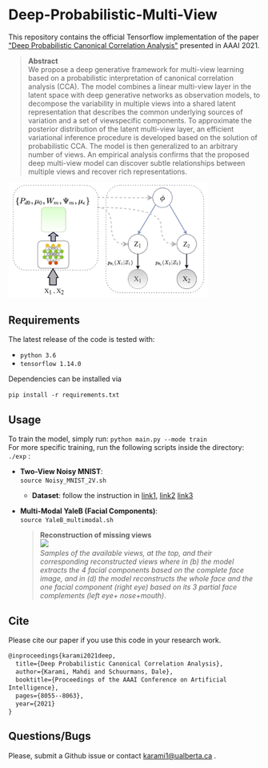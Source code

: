 # Deep-Probabilistic-Multi-View

This repository contains the official Tensorflow implementation of
the paper ["Deep Probabilistic Canonical Correlation Analysis"](https://ojs.aaai.org/index.php/AAAI/article/view/16982) 
presented in AAAI 2021.

> **Abstract**  
We propose a deep generative framework for multi-view learning
based on a probabilistic interpretation of canonical correlation
analysis (CCA). The model combines a linear multi-view
layer in the latent space with deep generative networks as
observation models, to decompose the variability in multiple
views into a shared latent representation that describes the
common underlying sources of variation and a set of viewspecific
components. To approximate the posterior distribution
of the latent multi-view layer, an efficient variational inference
procedure is developed based on the solution of probabilistic
CCA. The model is then generalized to an arbitrary number of
views. An empirical analysis confirms that the proposed deep
multi-view model can discover subtle relationships between
multiple views and recover rich representations.

<img src="./_img/VAE_2view.jpg" width="400">


## Requirements
The latest release of the code is tested with:
  * `python 3.6`
  * `tensorflow 1.14.0`


Dependencies can be installed via

```pip install -r requirements.txt```


## Usage
To train the model, simply run:
```python main.py --mode train```  
For more specific training, run the following scripts inside the directory: ```./exp``` :
* **Two-View Noisy MNIST**:  
```source Noisy_MNIST_2V.sh ```
  - **Dataset**: follow the instruction in 
[link1](https://bitbucket.org/qingming_tang/deep-canonical-correlation-analysis/src/master/),
[link2](https://home.ttic.edu/~wwang5/dccae.html)
[link3](https://github.com/VahidooX/DeepCCA)
  

* **Multi-Modal YaleB (Facial Components)**:  
```source YaleB_multimodal.sh ```

  >**Reconstruction of missing views**  
  > <img src="./_img/MultiModal_YaleB_reconst.png" width="600">  
  > *Samples of the available views, at the top, and their corresponding reconstructed views where in (b) the model extracts the 4 facial
components based on the complete face image, and in (d) the model reconstructs the whole face and the one facial component (right eye) based
on its 3 partial face complements (left eye+ nose+mouth)*.


## Cite
Please cite our paper if you use this code in your research work.

```
@inproceedings{karami2021deep,
  title={Deep Probabilistic Canonical Correlation Analysis},
  author={Karami, Mahdi and Schuurmans, Dale},
  booktitle={Proceedings of the AAAI Conference on Artificial Intelligence},
  pages={8055--8063},
  year={2021}
}
```


## Questions/Bugs
Please, submit a Github issue or contact karami1@ualberta.ca .